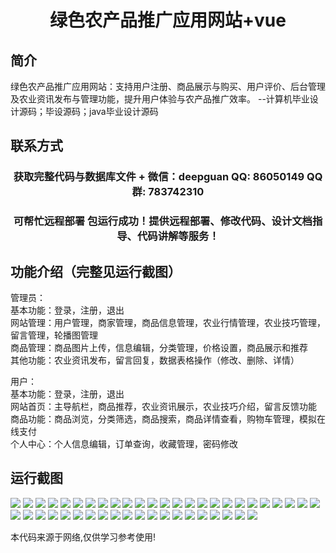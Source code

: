 <p><h1 align="center">绿色农产品推广应用网站+vue</h1></p>

## 简介
绿色农产品推广应用网站：支持用户注册、商品展示与购买、用户评价、后台管理及农业资讯发布与管理功能，提升用户体验与农产品推广效率。    --计算机毕业设计源码；毕设源码；java毕业设计源码


## 联系方式
<p><h3 align="center">获取完整代码与数据库文件 + 微信：deepguan QQ: 86050149 QQ群: 783742310</h3></p>
<p><h3 align="center">可帮忙远程部署 包运行成功！提供远程部署、修改代码、设计文档指导、代码讲解等服务！</h3></p>

## 功能介绍（完整见运行截图）
管理员：  
基本功能：登录，注册，退出  
网站管理：用户管理，商家管理，商品信息管理，农业行情管理，农业技巧管理，留言管理，轮播图管理  
商品管理：商品图片上传，信息编辑，分类管理，价格设置，商品展示和推荐  
其他功能：农业资讯发布，留言回复，数据表格操作（修改、删除、详情）  

用户：  
基本功能：登录，注册，退出  
网站首页：主导航栏，商品推荐，农业资讯展示，农业技巧介绍，留言反馈功能  
商品功能：商品浏览，分类筛选，商品搜索，商品详情查看，购物车管理，模拟在线支付  
个人中心：个人信息编辑，订单查询，收藏管理，密码修改


## 运行截图
![](img/001.jpg)
![](img/002.jpg)
![](img/003.jpg)
![](img/004.jpg)
![](img/005.jpg)
![](img/006.jpg)
![](img/007.jpg)
![](img/008.jpg)
![](img/009.jpg)
![](img/010.jpg)
![](img/011.jpg)
![](img/012.jpg)
![](img/013.jpg)
![](img/014.jpg)
![](img/015.jpg)
![](img/016.jpg)
![](img/017.jpg)
![](img/018.jpg)
![](img/019.jpg)
![](img/020.jpg)
![](img/021.jpg)
![](img/022.jpg)
![](img/023.jpg)
![](img/024.jpg)
![](img/025.jpg)
![](img/026.jpg)
![](img/027.jpg)
![](img/028.jpg)
![](img/029.jpg)
![](img/030.jpg)
![](img/031.jpg)
![](img/032.jpg)
![](img/033.jpg)
![](img/034.jpg)
![](img/035.jpg)
![](img/036.jpg)
![](img/037.jpg)
![](img/038.jpg)
![](img/039.jpg)
![](img/040.jpg)
![](img/041.jpg)
![](img/042.jpg)
![](img/043.jpg)
![](img/044.jpg)
![](img/045.jpg)

<p>本代码来源于网络,仅供学习参考使用!</p>

